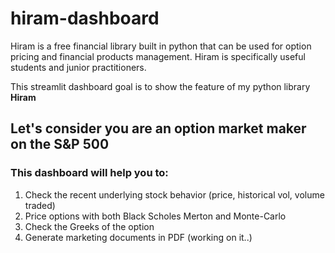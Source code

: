 # hiram-dashboard

Hiram is a free financial library built in python that can be used for option pricing and financial products management. Hiram is specifically useful students and junior practitioners.

This streamlit dashboard goal is to show the feature of my python library **Hiram**

## Let's consider you are an option market maker on the S&P 500

### This dashboard will help you to:
1. Check the recent underlying stock behavior (price, historical vol, volume traded)
2. Price options with both Black Scholes Merton and Monte-Carlo
3. Check the Greeks of the option
4. Generate marketing documents in PDF (working on it..)
